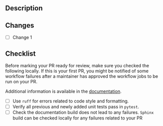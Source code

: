 ## Description
<!--Provide a brief description of the PR's purpose here. If your PR is supposed to fix an existing issue, use
a [keyword](https://docs.github.com/en/issues/tracking-your-work-with-issues/linking-a-pull-request-to-an-issue) to link your PR to the issue. -->

## Changes
<!--Notable changes that this PR has either accomplished or will accomplish. Feel free to add more lines to the itemized list
below. -->

  -  [ ] Change 1

## Checklist
Before marking your PR ready for review, make sure you checked the following locally. If this is your first PR, you might be notified of some workflow failures after a maintainer has approved the workflow jobs to be run on your PR. 

Additional information is available in the [documentation](https://toqito.readthedocs.io/en/latest/contributing.html#testing).

  -  [ ] Use `ruff` for errors related to code style and formatting.
  -  [ ] Verify all previous and newly added unit tests pass in `pytest`.
  -  [ ] Check the documentation build does not lead to any failures. `Sphinx` build can be checked locally for any failures related to your PR
